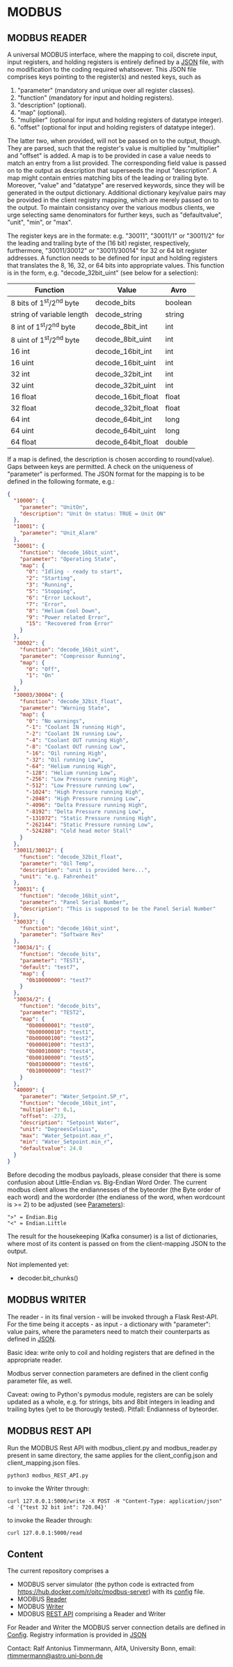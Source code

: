 # MODBUS

## MODBUS READER

A universal MODBUS interface, where the mapping to coil,
discrete input, input registers, and holding registers is entirely defined
by a
[JSON](https://github.com/ccatp/MODBUS/blob/master/src/client_mapping.json)
file, with no modification to the coding required whatsoever. This JSON file
comprises keys pointing to the register(s) and nested keys, such as

1) "parameter" (mandatory and unique over all register classes). 
2) "function" (mandatory for input and holding registers).
3) "description" (optional).
4) "map" (optional). 
5) "muliplier" (optional for input and holding registers of datatype integer).
6) "offset" (optional for input and holding registers of datatype integer).

The latter two, when provided, will not be passed on to the output, though.
They are parsed, such that the register's value is multiplied by "multiplier" 
and "offset" is added. A map is to be provided in case a value needs to match 
an entry from a list provided. The corresponding field value is passed on to 
the output as description that superseeds the input "description". A map might 
contain entries matching bits of the leading or trailing byte.
Moreover, "value" and "datatype" are
reserved keywords, since they will be generated in the output dictionary.
Additional dictionary key/value pairs may be provided in the client registry
mapping, which are merely passed on to the output. To maintain consistancy over
the various modbus clients, we urge selecting same denominators for further
keys, such as "defaultvalue", "unit", "min", or "max".

The register keys are in the formate: e.g. "30011", "30011/1" or "30011/2" for
the leading and trailing byte of the (16 bit) register, respectively,
furthermore, "30011/30012" or "30011/30014" for 32 or 64 bit register addresses.
A function needs to be defined for input and holding registers that translates
the 8, 16, 32, or 64 bits into appropriate values. This function is in the form,
e.g. "decode_32bit_uint" (see below for a selection):

| Function | Value | Avro |
|----------|-------|------|
| 8 bits of 1<sup>st</sup>/2<sup>nd</sup> byte | decode_bits | boolean |
| string of variable length | decode_string | string| 
| 8 int of 1<sup>st</sup>/2<sup>nd</sup> byte | decode_8bit_int | int |
| 8 uint of 1<sup>st</sup>/2<sup>nd</sup> byte | decode_8bit_uint | int |
| 16 int|  decode_16bit_int|  int |
| 16 uint|  decode_16bit_uint|  int |
| 32 int|   decode_32bit_int|  int |
| 32 uint|   decode_32bit_uint|  int |
| 16 float|   decode_16bit_float| float |
| 32 float|   decode_32bit_float| float |
| 64 int|   decode_64bit_int| long |
| 64 uint|   decode_64bit_uint| long | 
| 64 float|   decode_64bit_float | double |

If a map is defined, the description is chosen according to round(value). Gaps
between keys are permitted. A check on the uniqueness of "parameter" is 
performed. The JSON format for the mapping is to be defined in
the following formate, e.g.:

```JSON
{
  "10000": {
    "parameter": "UnitOn",
    "description": "Unit On status: TRUE = Unit ON"
  },
  "10001": {
    "parameter": "Unit_Alarm"
  },
  "30001": {
    "function": "decode_16bit_uint",
    "parameter": "Operating State",
    "map": {
      "0": "Idling ‐ ready to start",
      "2": "Starting",
      "3": "Running",
      "5": "Stopping",
      "6": "Error Lockout",
      "7": "Error",
      "8": "Helium Cool Down",
      "9": "Power related Error",
      "15": "Recovered from Error"
    }
  },
  "30002": {
    "function": "decode_16bit_uint",
    "parameter": "Compressor Running",
    "map": {
      "0": "Off",
      "1": "On"
    }
  },
  "30003/30004": {
    "function": "decode_32bit_float",
    "parameter": "Warning State",
    "map": {
      "0": "No warnings",
      "-1": "Coolant IN running High",
      "-2": "Coolant IN running Low",
      "-4": "Coolant OUT running High",
      "-8": "Coolant OUT running Low",
      "-16": "Oil running High",
      "-32": "Oil running Low",
      "-64": "Helium running High",
      "-128": "Helium running Low",
      "-256": "Low Pressure running High",
      "-512": "Low Pressure running Low",
      "-1024": "High Pressure running High",
      "-2048": "High Pressure running Low",
      "-4096": "Delta Pressure running High",
      "-8192": "Delta Pressure running Low",
      "-131072": "Static Pressure running High",
      "-262144": "Static Pressure running Low",
      "-524288": "Cold head motor Stall"
    }
  },
  "30011/30012": {
    "function": "decode_32bit_float",
    "parameter": "Oil Temp",
    "description": "unit is provided here...",
    "unit": "e.g. Fahrenheit"
  },
  "30031": {
    "function": "decode_16bit_uint",
    "parameter": "Panel Serial Number",
    "description": "This is supposed to be the Panel Serial Number"
  },
  "30033": {
    "function": "decode_16bit_uint",
    "parameter": "Software Rev"
  },
  "30034/1": {
    "function": "decode_bits",
    "parameter": "TEST1",
    "default": "test7",
    "map": {
      "0b10000000": "test7"
    }
  },
  "30034/2": {
    "function": "decode_bits",
    "parameter": "TEST2",
    "map": {
      "0b00000001": "test0",
      "0b00000010": "test1",
      "0b00000100": "test2",
      "0b00001000": "test3",
      "0b00010000": "test4",
      "0b00100000": "test5",
      "0b01000000": "test6",
      "0b10000000": "test7"
    }
  },
  "40009": {
    "parameter": "Water_Setpoint.SP_r",
    "function": "decode_16bit_int",
    "multiplier": 0.1,
    "offset": -273,
    "description": "Setpoint Water",
    "unit": "DegreesCelsius",
    "max": "Water_Setpoint.max_r",
    "min": "Water_Setpoint.min_r",
    "defaultvalue": 24.0
  }
}
```
Before decoding the modbus payloads, please consider that there is some 
confusion about Little-Endian vs. Big-Endian Word Order. The current modbus 
client allows the endiannesses of the byteorder (the Byte order of each word)
and the wordorder (the endianess of the word, when wordcount is >= 2) to be 
adjusted (see
[Parameters](https://github.com/ccatp/MODBUS/blob/master/src/client_config.json)):

    ">" = Endian.Big 
    "<" = Endian.Little

The result for the housekeeping (Kafka consumer) is a list of dictionaries, 
where most of its content is passed on from the client-mapping JSON to the 
output.

Not implemented yet:
* decoder.bit_chunks()

## MODBUS WRITER

The reader - in its final version - will be invoked through a Flask Rest-API.
For the time being it accepts - as input - a dictionary with "parameter": 
value pairs, where the parameters need to match their counterparts as defined in
[JSON](https://github.com/ccatp/MODBUS/blob/master/src/client_mapping.json).

Basic idea: write only to coil and holding registers that are defined in the 
appropriate reader.

Modbus server connection parameters are defined in the client config 
parameter file, as well.

Caveat: owing to Python's pymodus module, registers are can be solely updated as
a whole, e.g. for strings, bits and 8bit integers in leading and trailing
bytes (yet to be thorougly tested). Pitfall: Endianness of byteorder.

## MODBUS REST API

Run the MODBUS Rest API with modbus_client.py and modbus_reader.py 
present in same directory, the same applies for the client_config.json and 
client_mapping.json files.

    python3 modbus_REST_API.py

to invoke the Writer through:
    
    curl 127.0.0.1:5000/write -X POST -H "Content-Type: application/json" -d '{"test 32 bit int": 720.04}'

to invoke the Reader through:

    curl 127.0.0.1:5000/read 


## Content

The current repository comprises a 
* MODBUS server simulator (the python code is extracted from 
https://hub.docker.com/r/oitc/modbus-server) with its 
[config](https://github.com/ccatp/MODBUS/blob/master/src/modbus_server.json) 
file.
* MODBUS 
[Reader](https://github.com/ccatp/MODBUS/blob/master/src/modbus_client.py) 
* MODBUS
[Writer](https://github.com/ccatp/MODBUS/blob/master/src/modbus_writer.py)
* MDOBUS 
[REST API](https://github.com/ccatp/MODBUS/blob/master/src/modbus_REST_API.py)
comprising a Reader and Writer

For Reader and Writer the MODBUS server connection details are defined in
[Config](https://github.com/ccatp/MODBUS/blob/master/src/client_config.json).
Registry information is provided in
[JSON](https://github.com/ccatp/MODBUS/blob/master/src/client_mapping.json)

Contact: Ralf Antonius Timmermann, AIfA, University Bonn, email: 
rtimmermann@astro.uni-bonn.de